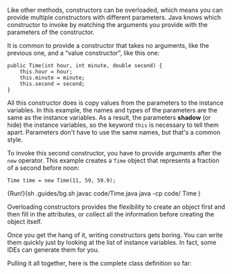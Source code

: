Like other methods, constructors can be overloaded, which means you can provide multiple constructors with different parameters. Java knows which constructor to invoke by matching the arguments you provide with the parameters of the constructor.


It is common to provide a constructor that takes no arguments, like the previous one, and a “value constructor”, like this one:

```code
public Time(int hour, int minute, double second) {
    this.hour = hour;
    this.minute = minute;
    this.second = second;
}
```


All this constructor does is copy values from the parameters to the instance variables. In this example, the names and types of the parameters are the same as the instance variables. As a result, the parameters **shadow** (or hide) the instance variables, so the keyword `this` is necessary to tell them apart. Parameters don't have to use the same names, but that's a common style.

To invoke this second constructor, you have to provide arguments after the `new` operator. This example creates a `Time` object that represents a fraction of a second before noon:

```code
Time time = new Time(11, 59, 59.9);
```

{Run!}(sh .guides/bg.sh javac code/Time.java java -cp code/ Time )


Overloading constructors provides the flexibility to create an object first and then fill in the attributes, or collect all the information before creating the object itself.

Once you get the hang of it, writing constructors gets boring. You can write them quickly just by looking at the list of instance variables. In fact, some IDEs can generate them for you.

Pulling it all together, here is the complete class definition so far: